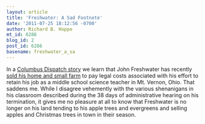 ```yaml
---
layout: article
title: 'Freshwater: A Sad Footnote'
date: '2011-07-25 18:12:56 -0700'
author: Richard B. Hoppe
mt_id: 6286
blog_id: 2
post_id: 6286
basename: freshwater_a_sa
---
```

In a [Columbus Dispatch story](http://www.dispatch.com/live/content/local_news/stories/2011/07/20/state-pulls-negative-letter-from-freshwaters-file.html) we learn that John Freshwater has recently [sold his home and small farm](http://www.knoxcountyauditor.org/Data.aspx?ParcelID=40-00755.000) to pay legal costs associated with his effort to retain his job as a middle school science teacher in Mt. Vernon, Ohio.  That saddens me.  While I disagree vehemently with the various shenanigans in his classroom described during the 38 days of administrative hearing on his termination, it gives me no pleasure at all to know that Freshwater is no longer on his land tending to his apple trees and evergreens and selling apples and Christmas trees in town in their season.
